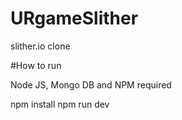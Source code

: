 # URgameSlither

slither.io clone

#How to run

Node JS, Mongo DB and NPM required

npm install
npm run dev
